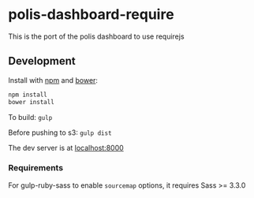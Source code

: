 polis-dashboard-require
=======================

This is the port of the polis dashboard to use requirejs

Development
-----------

Install with [npm](https://www.npmsjs.org/) and [bower](http://bower.io/):

```sh
npm install
bower install
```

To build: `gulp`

Before pushing to s3: `gulp dist`

The dev server is at [localhost:8000](http://localhost:8000/)

### Requirements

For gulp-ruby-sass to enable `sourcemap` options, it requires Sass >= 3.3.0
